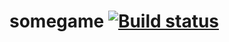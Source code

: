 # somegame [![Build status](https://ci.appveyor.com/api/projects/status/fs5q5h47o7cuo9ju?svg=true)](https://ci.appveyor.com/project/xboxtracer/somegame)
